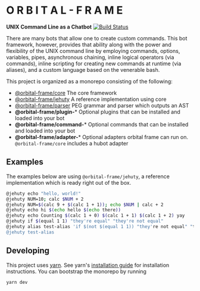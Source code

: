 # O R B I T A L  -  F R A M E
**UNIX Command Line as a Chatbot**
[![Build Status](https://travis-ci.org/konapun/orbital-frame.svg?branch=master)](https://travis-ci.org/konapun/orbital-frame)

There are many bots that allow one to create custom commands. This bot
framework, however, provides that ability along with the power and flexibility
of the UNIX command line by employing commands, options, variables, pipes,
asynchronous chaining, inline logical operators (via commands), inline scripting
for creating new commands at runtime (via aliases), and a custom language based
on the venerable bash.

This project is organized as a monorepo consisting of the following:
  - [@orbital-frame/core](./packages/orbital-frame-core/README.md) The core framework
  - [@orbital-frame/jehuty](./packages/orbital-frame-jehuty/README.md) A reference implementation using core
  - [@orbital-frame/parser](./packages/orbital-frame-parser/README.md) PEG grammar and parser which outputs an AST
  - **@orbital-frame/plugin-*** Optional plugins that can be installed and loaded into your bot
  - **@orbital-frame/command-*** Optional commands that can be installed and loaded into your bot
  - **@orbital-frame/adapter-*** Optional adapters orbital frame can run on. `@orbital-frame/core` includes a hubot adapter

## Examples
The examples below are using `@orbital-frame/jehuty`, a reference implementation
which is ready right out of the box.

```sh
@jehuty echo "hello, world!"
@jehuty NUM=10; calc $NUM + 2
@jehuty NUM=$(calc 9 + $(calc 1 + 1)); echo $NUM | calc + 2
@jehuty echo hi $(echo hello $(echo there))
@jehuty echo Counting $(calc 1 + 0) $(calc 1 + 1) $(calc 1 + 2) yay
@jehuty if $(equal 1 1) "they're equal" "they're not equal"
@jehuty alias test-alias 'if $(not $(equal 1 1)) "they're not equal" "they are equal"'
@jehuty test-alias
```

## Developing
This project uses [yarn](https://github.com/yarnpkg/yarn). See yarn's [installation guide](https://yarnpkg.com/en/docs/install) for installation instructions.
You can bootstrap the monorepo by running
```
yarn dev
```
